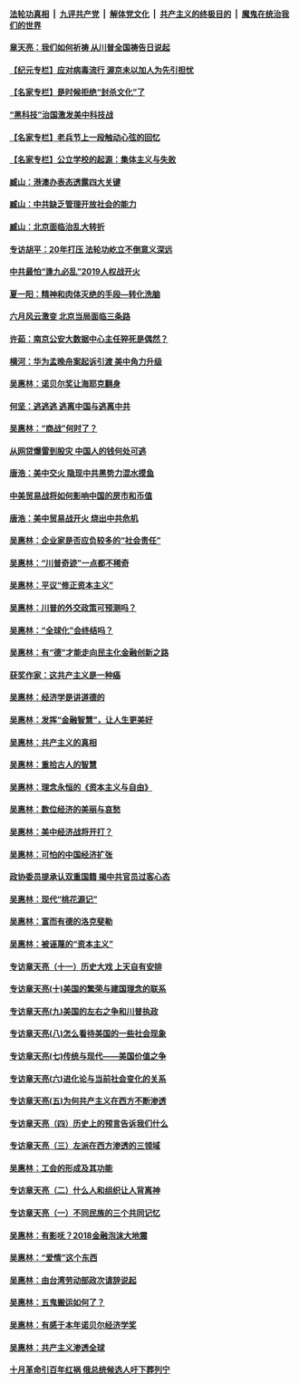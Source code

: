 ####  [法轮功真相](../../../../basic/blob/master/README.md?t=06271131) &nbsp;|&nbsp; [九评共产党](../../../../9ping.md/blob/master/README.md?t=06271131) &nbsp;|&nbsp; [解体党文化](../../../../jtdwh.md/blob/master/README.md?t=06271131)  &nbsp;|&nbsp; [共产主义的终极目的](../../../../gczydzjmd.md/blob/master/README.md?t=06271131) &nbsp;|&nbsp; [魔鬼在统治我们的世界](../../../../mgztzwmdsj.md/blob/master/README.md?t=06271131) 

#### [章天亮：我们如何祈祷 从川普全国祷告日说起](../pages/nsc423/n11944627.md?t=06271131) 

#### [【纪元专栏】应对病毒流行 渥京未以加人为先引担忧](../pages/nsc423/n11875714.md?t=06271131) 

#### [【名家专栏】是时候拒绝“封杀文化”了](../pages/nsc423/n11814093.md?t=06271131) 

#### [“黑科技”治国激发美中科技战](../pages/nsc423/n11638056.md?t=06271131) 

#### [【名家专栏】老兵节上一段触动心弦的回忆](../pages/nsc423/n11646016.md?t=06271131) 

#### [【名家专栏】公立学校的起源：集体主义与失败](../pages/nsc423/n11601833.md?t=06271131) 

#### [臧山：港澳办表态透露四大关键](../pages/nsc423/n11421628.md?t=06271131) 

#### [臧山：中共缺乏管理开放社会的能力](../pages/nsc423/n11407457.md?t=06271131) 

#### [臧山：北京面临治乱大转折](../pages/nsc423/n11406895.md?t=06271131) 

#### [专访胡平：20年打压 法轮功屹立不倒意义深远](../pages/nsc423/n11398800.md?t=06271131) 

#### [中共最怕“逢九必乱”2019人权战开火](../pages/nsc423/n11385248.md?t=06271131) 

#### [夏一阳：精神和肉体灭绝的手段—转化洗脑](../pages/nsc423/n11368250.md?t=06271131) 

#### [六月风云激变 北京当局面临三条路](../pages/nsc423/n11313668.md?t=06271131) 

#### [许茹：南京公安大数据中心主任猝死是偶然？](../pages/nsc423/n11064744.md?t=06271131) 

#### [横河：华为孟晚舟案起诉引渡 美中角力升级](../pages/nsc423/n11027230.md?t=06271131) 

#### [吴惠林：诺贝尔奖让海耶克翻身](../pages/nsc423/n10890049.md?t=06271131) 

#### [何坚：逃逃逃 逃离中国与逃离中共](../pages/nsc423/n10592891.md?t=06271131) 

#### [吴惠林：“商战”何时了？](../pages/nsc423/n10573558.md?t=06271131) 

#### [从网贷爆雷到股灾 中国人的钱何处可逃](../pages/nsc423/n10572800.md?t=06271131) 

#### [唐浩：美中交火 隐现中共黑势力混水摸鱼](../pages/nsc423/n10544040.md?t=06271131) 

#### [中美贸易战将如何影响中国的房市和币值](../pages/nsc423/n10543697.md?t=06271131) 

#### [唐浩：美中贸易战开火 烧出中共危机](../pages/nsc423/n10540126.md?t=06271131) 

#### [吴惠林：企业家是否应负较多的“社会责任”](../pages/nsc423/n10535022.md?t=06271131) 

#### [吴惠林：“川普奇迹”一点都不稀奇](../pages/nsc423/n10512808.md?t=06271131) 

#### [吴惠林：平议“修正资本主义”](../pages/nsc423/n10495724.md?t=06271131) 

#### [吴惠林：川普的外交政策可预测吗？](../pages/nsc423/n10462387.md?t=06271131) 

#### [吴惠林：“全球化”会终结吗？](../pages/nsc423/n10452838.md?t=06271131) 

#### [吴惠林：有“德”才能走向民主化金融创新之路](../pages/nsc423/n10432292.md?t=06271131) 

#### [获奖作家：这共产主义是一种癌](../pages/nsc423/n10431541.md?t=06271131) 

#### [吴惠林：经济学是讲道德的](../pages/nsc423/n10398014.md?t=06271131) 

#### [吴惠林：发挥“金融智慧”，让人生更美好](../pages/nsc423/n10375019.md?t=06271131) 

#### [吴惠林：共产主义的真相](../pages/nsc423/n10351394.md?t=06271131) 

#### [吴惠林：重拾古人的智慧](../pages/nsc423/n10337691.md?t=06271131) 

#### [吴惠林：理念永恒的《资本主义与自由》](../pages/nsc423/n10316274.md?t=06271131) 

#### [吴惠林：数位经济的美丽与哀愁](../pages/nsc423/n10292946.md?t=06271131) 

#### [吴惠林：美中经济战将开打？](../pages/nsc423/n10258825.md?t=06271131) 

#### [吴惠林：可怕的中国经济扩张](../pages/nsc423/n10219147.md?t=06271131) 

#### [政协委员提承认双重国籍 揭中共官员过客心态](../pages/nsc423/n10208809.md?t=06271131) 

#### [吴惠林：现代“桃花源记”](../pages/nsc423/n10185234.md?t=06271131) 

#### [吴惠林：富而有德的洛克斐勒](../pages/nsc423/n10142264.md?t=06271131) 

#### [吴惠林：被诬蔑的“资本主义”](../pages/nsc423/n10124816.md?t=06271131) 

#### [专访章天亮（十一）历史大戏 上天自有安排](../pages/nsc423/n10094905.md?t=06271131) 

#### [专访章天亮(十)美国的繁荣与建国理念的联系](../pages/nsc423/n10094899.md?t=06271131) 

#### [专访章天亮(九)美国的左右之争和川普执政](../pages/nsc423/n10094889.md?t=06271131) 

#### [专访章天亮(八)怎么看待美国的一些社会现象](../pages/nsc423/n10094857.md?t=06271131) 

#### [专访章天亮(七)传统与现代——美国价值之争](../pages/nsc423/n10093140.md?t=06271131) 

#### [专访章天亮(六)进化论与当前社会变化的关系](../pages/nsc423/n10092036.md?t=06271131) 

#### [专访章天亮(五)为何共产主义在西方不断渗透](../pages/nsc423/n10083620.md?t=06271131) 

#### [专访章天亮（四）历史上的预言告诉我们什么](../pages/nsc423/n10083606.md?t=06271131) 

#### [专访章天亮（三）左派在西方渗透的三领域](../pages/nsc423/n10081115.md?t=06271131) 

#### [吴惠林：工会的形成及其功能](../pages/nsc423/n10080633.md?t=06271131) 

#### [专访章天亮（二）什么人和组织让人背离神](../pages/nsc423/n10076637.md?t=06271131) 

#### [专访章天亮（一）不同民族的三个共同记忆](../pages/nsc423/n10074188.md?t=06271131) 

#### [吴惠林：有影呒？2018金融泡沫大地震](../pages/nsc423/n10040534.md?t=06271131) 

#### [吴惠林：“爱情”这个东西](../pages/nsc423/n10019423.md?t=06271131) 

#### [吴惠林：由台湾劳动部政次请辞说起](../pages/nsc423/n9979679.md?t=06271131) 

#### [吴惠林：五鬼搬运如何了？](../pages/nsc423/n9925338.md?t=06271131) 

#### [吴惠林：有感于本年诺贝尔经济学奖](../pages/nsc423/n9871883.md?t=06271131) 

#### [吴惠林：共产主义渗透全球](../pages/nsc423/n9812748.md?t=06271131) 

#### [十月革命引百年红祸 俄总统候选人吁下葬列宁](../pages/nsc423/n9810182.md?t=06271131) 

